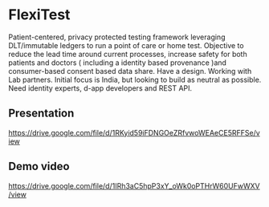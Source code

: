 # FlexiTest
Patient-centered, privacy protected testing framework leveraging DLT/immutable ledgers to run a point of care or home test. Objective to reduce the lead time around current processes, increase safety for both patients and doctors ( including a identity based provenance )and consumer-based consent based data share. Have a design. Working with Lab partners. Initial focus is India, but looking to build as neutral as possible. Need identity experts, d-app developers and REST API. 

## Presentation
https://drive.google.com/file/d/1RKyid59iFDNGOeZRfvwoWEAeCE5RFFSe/view


## Demo video 
https://drive.google.com/file/d/1IRh3aC5hpP3xY_oWk0oPTHrW60UFwWXV/view
